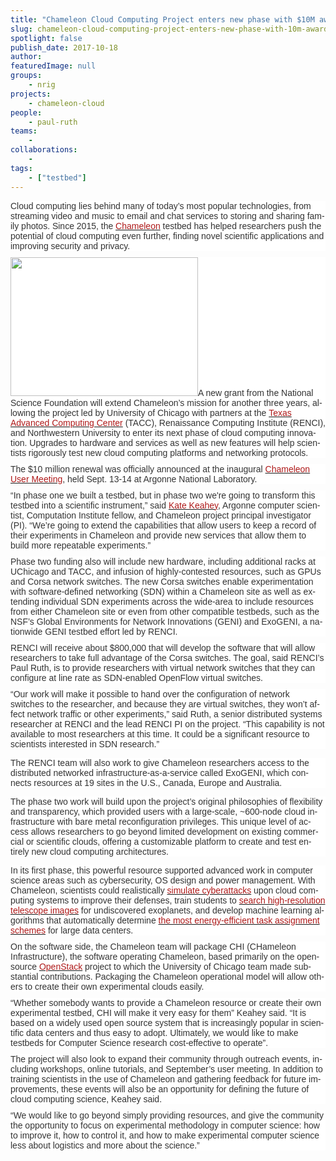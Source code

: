 ```yaml
---
title: "Chameleon Cloud Computing Project enters new phase with $10M award"
slug: chameleon-cloud-computing-project-enters-new-phase-with-10m-award
spotlight: false
publish_date: 2017-10-18
author: 
featuredImage: null
groups:
    - nrig
projects:
    - chameleon-cloud
people:
    - paul-ruth
teams: 
    - 
collaborations:
    - 
tags:
    - ["testbed"]
---
```

<div id="pageContainer1" class="page" data-page-number="1"></div>
<div id="pageContainer2" class="page" data-page-number="2">
<div class="textLayer">
<div class="text-layer-inner">
<p style="background: white; margin: 0in 0in 7.5pt 0in;"><span lang="EN-US" style="font-family: 'Helvetica',sans-serif; color: #333333;">Cloud computing lies behind many of today’s most popular technologies, from streaming video and music to email and chat services to storing and sharing family photos. Since 2015, the </span><span lang="EN-US"><a href="https://www.chameleoncloud.org/"><span style="font-family: 'Helvetica',sans-serif; color: #ae1919; text-decoration: none; text-underline: none;">Chameleon</span></a></span><span lang="EN-US" style="font-family: 'Helvetica',sans-serif; color: #333333;"> testbed has helped researchers push the potential of cloud computing even further, finding novel scientific applications and improving security and privacy.</span></p>
<p style="background: white; margin: 0in 0in 7.5pt 0in;"><a href="http://renci.org/wp-content/uploads/2017/10/Chameleon-hardware-1.jpg"><img class="alignleft size-medium wp-image-16809" src="http://renci.org/wp-content/uploads/2017/10/Chameleon-hardware-1-300x222.jpg" alt="" width="300" height="222" /></a><span lang="EN-US" style="font-family: 'Helvetica',sans-serif; color: #333333;">A new grant from the National Science Foundation will extend Chameleon’s mission for another three years, allowing the project led by University of Chicago with partners at the </span><span lang="EN-US"><a href="https://www.tacc.utexas.edu/"><span style="font-family: 'Helvetica',sans-serif; color: #ae1919; text-decoration: none; text-underline: none;">Texas Advanced Computing Center</span></a></span><span lang="EN-US" style="font-family: 'Helvetica',sans-serif; color: #333333;"> (TACC), Renaissance Computing Institute (RENCI), and Northwestern University to enter its next phase of cloud computing innovation. Upgrades to hardware and services as well as new features will help scientists rigorously test new cloud computing platforms and networking protocols. </span></p>
<!--more-->
<p style="background: white; margin: 0in 0in 7.5pt 0in;"><span lang="EN-US" style="font-family: 'Helvetica',sans-serif; color: #333333;">The $10 million renewal was officially announced at the inaugural </span><span lang="EN-US"><a href="https://press3.mcs.anl.gov/ccusers2017/"><span style="font-family: 'Helvetica',sans-serif; color: #ae1919; text-decoration: none; text-underline: none;">Chameleon User Meeting</span></a></span><span lang="EN-US" style="font-family: 'Helvetica',sans-serif; color: #333333;">, held Sept. 13-14 at Argonne National Laboratory.</span></p>
<p style="background: white; margin: 0in 0in 7.5pt 0in;"><span lang="EN-US" style="font-family: 'Helvetica',sans-serif; color: #333333;">“In phase one we built a testbed, but in phase two we're going to transform this testbed into a scientific instrument,” said </span><span lang="EN-US"><a href="http://www.mcs.anl.gov/~keahey/"><span style="font-family: 'Helvetica',sans-serif; color: #ae1919; text-decoration: none; text-underline: none;">Kate Keahey</span></a></span><span lang="EN-US" style="font-family: 'Helvetica',sans-serif; color: #333333;">, Argonne computer scientist, Computation Institute fellow, and Chameleon project principal investigator (PI). “We’re going to extend the capabilities that allow users to keep a record of their experiments in Chameleon and provide new services that allow them to build more repeatable experiments.”</span></p>
<p style="background: white; margin: 0in 0in 7.5pt 0in;"><span lang="EN-US" style="font-family: 'Helvetica',sans-serif; color: #333333;">Phase two funding also will include new hardware, including additional racks at UChicago and TACC, and infusion of highly-contested resources, such as GPUs and Corsa network switches. The new Corsa switches enable experimentation with software-defined networking (SDN) within a Chameleon site as well as extending individual SDN experiments across the wide-area to include resources from either Chameleon site or even from other compatible testbeds, such as the NSF’s Global Environments for Network Innovations (GENI) and ExoGENI, a nationwide GENI testbed effort led by RENCI.</span></p>
<p style="background: white; margin: 0in 0in 7.5pt 0in;"><span lang="EN-US" style="font-family: 'Helvetica',sans-serif; color: #333333;">RENCI will receive about $800,000 that will develop the software that will allow researchers to take full advantage of the Corsa switches. The goal, said RENCI’s Paul Ruth, is to provide researchers with virtual network switches that they can configure at line rate as SDN-enabled OpenFlow virtual switches. </span></p>
<p style="background: white; margin: 0in 0in 7.5pt 0in;"><span lang="EN-US" style="font-family: 'Helvetica',sans-serif; color: #333333;">“Our work will make it possible to hand over the configuration of network switches to the researcher, and because they are virtual switches, they won’t affect network traffic or other experiments,” said Ruth, a senior distributed systems researcher at RENCI and the lead RENCI PI on the project. “This capability is not available to most researchers at this time. It could be a significant resource to scientists interested in SDN research.”</span></p>
<p style="background: white;"><span lang="EN-US" style="font-family: 'Helvetica',sans-serif; color: #333333;">The RENCI team will also work to give Chameleon researchers access to the distributed networked infrastructure-as-a-service called ExoGENI, which connects resources at 19 sites in the U.S., Canada, Europe and Australia. </span></p>
<p style="background: white;"><span lang="EN-US" style="font-family: 'Helvetica',sans-serif; color: #333333;">The phase two work will build upon the project’s original philosophies of flexibility and transparency, which provided users with a large-scale, ~600-node cloud infrastructure with bare metal reconfiguration privileges. This unique level of access allows researchers to go beyond limited development on existing commercial or scientific clouds, offering a customizable platform to create and test entirely new cloud computing architectures.</span></p>
<p style="background: white; margin: 0in 0in 7.5pt 0in;"><span lang="EN-US" style="font-family: 'Helvetica',sans-serif; color: #333333;">In its first phase, this powerful resource supported advanced work in computer science areas such as cybersecurity, OS design and power management. With Chameleon, scientists could realistically </span><span lang="EN-US"><a href="https://www.ci.uchicago.edu/blog/circumventing-cyber-attacks-chameleon"><span style="font-family: 'Helvetica',sans-serif; color: #ae1919; text-decoration: none; text-underline: none;">simulate cyberattacks</span></a></span><span lang="EN-US" style="font-family: 'Helvetica',sans-serif; color: #333333;"> upon cloud computing systems to improve their defenses, train students to </span><span lang="EN-US"><a href="https://www.ci.uchicago.edu/blog/search-planet"><span style="font-family: 'Helvetica',sans-serif; color: #ae1919; text-decoration: none; text-underline: none;">search high-resolution telescope images</span></a></span><span lang="EN-US" style="font-family: 'Helvetica',sans-serif; color: #333333;"> for undiscovered exoplanets, and develop machine learning algorithms that automatically determine </span><span lang="EN-US"><a href="https://www.ci.uchicago.edu/blog/machine-learning-cooldown-data-center"><span style="font-family: 'Helvetica',sans-serif; color: #ae1919; text-decoration: none; text-underline: none;">the most energy-efficient task assignment schemes</span></a></span><span lang="EN-US" style="font-family: 'Helvetica',sans-serif; color: #333333;"> for large data centers.</span></p>
<p style="background: white; margin: 0in 0in 7.5pt 0in;"><span lang="EN-US" style="font-family: 'Helvetica',sans-serif; color: #333333;">On the software side, the Chameleon team will package CHI (CHameleon Infrastructure), the software operating Chameleon, based primarily on the open-source </span><span lang="EN-US"><a href="https://www.openstack.org/"><span style="font-family: 'Helvetica',sans-serif; color: #ae1919; text-decoration: none; text-underline: none;">OpenStack</span></a></span><span lang="EN-US" style="font-family: 'Helvetica',sans-serif; color: #333333;"> project to which the University of Chicago team made substantial contributions. Packaging the Chameleon operational model will allow others to create their own experimental clouds easily.</span></p>
<p style="background: white; margin: 0in 0in 7.5pt 0in;"><span lang="EN-US" style="font-family: 'Helvetica',sans-serif; color: #333333;">“Whether somebody wants to provide a Chameleon resource or create their own experimental testbed, CHI will make it very easy for them” Keahey said. “It is based on a widely used open source system that is increasingly popular in scientific data centers and thus easy to adopt. Ultimately, we would like to make testbeds for Computer Science research cost-effective to operate”.</span></p>
<p style="background: white; margin: 0in 0in 7.5pt 0in;"><span lang="EN-US" style="font-family: 'Helvetica',sans-serif; color: #333333;">The project will also look to expand their community through outreach events, including workshops, online tutorials, and September’s user meeting. In addition to training scientists in the use of Chameleon and gathering feedback for future improvements, these events will also be an opportunity for defining the future of cloud computing science, Keahey said.</span></p>
<p style="background: white; margin: 0in 0in 7.5pt 0in;"><span lang="EN-US" style="font-family: 'Helvetica',sans-serif; color: #333333;">“We would like to go beyond simply providing resources, and give the community the opportunity to focus on experimental methodology in computer science: how to improve it, how to control it, and how to make experimental computer science less about logistics and more about the science.”</span></p>

</div>
</div>
</div>
&nbsp;
